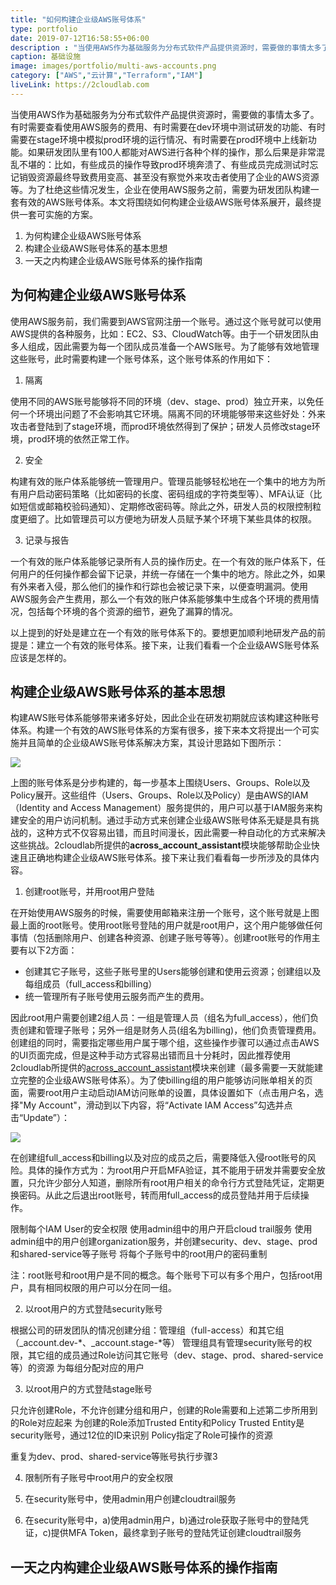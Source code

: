 ```yaml
---
title: "如何构建企业级AWS账号体系"
type: portfolio
date: 2019-07-12T16:58:55+06:00
description : "当使用AWS作为基础服务为分布式软件产品提供资源时，需要做的事情太多了。有时需要查看使用AWS服务的费用、有时需要在dev环境中测试研发的功能、有时需要在stage环境中模拟prod环境的运行情况、有时需要在prod环境中上线新功能。如果研发团队里有100人都能对AWS进行各种个样的操作，那么后果是非常混乱不堪的：比如，有些成员的操作导致prod环境奔溃了、有些成员完成测试时忘记销毁资源最终导致费用变高、甚至没有察觉外来攻击者使用了企业的AWS资源等。为了杜绝这些情况发生，企业在使用AWS服务之前，需要为研发团队构建一套有效的AWS账号体系。本文将围绕如何构建企业级AWS账号体系展开，最终提供一套可实施的方案。"
caption: 基础设施
image: images/portfolio/multi-aws-accounts.png
category: ["AWS","云计算","Terraform","IAM"]
liveLink: https://2cloudlab.com
---
```


当使用AWS作为基础服务为分布式软件产品提供资源时，需要做的事情太多了。有时需要查看使用AWS服务的费用、有时需要在dev环境中测试研发的功能、有时需要在stage环境中模拟prod环境的运行情况、有时需要在prod环境中上线新功能。如果研发团队里有100人都能对AWS进行各种个样的操作，那么后果是非常混乱不堪的：比如，有些成员的操作导致prod环境奔溃了、有些成员完成测试时忘记销毁资源最终导致费用变高、甚至没有察觉外来攻击者使用了企业的AWS资源等。为了杜绝这些情况发生，企业在使用AWS服务之前，需要为研发团队构建一套有效的AWS账号体系。本文将围绕如何构建企业级AWS账号体系展开，最终提供一套可实施的方案。

1. 为何构建企业级AWS账号体系
2. 构建企业级AWS账号体系的基本思想
3. 一天之内构建企业级AWS账号体系的操作指南

## 为何构建企业级AWS账号体系

使用AWS服务前，我们需要到AWS官网注册一个账号。通过这个账号就可以使用AWS提供的各种服务，比如：EC2、S3、CloudWatch等。由于一个研发团队由多人组成，因此需要为每一个团队成员准备一个AWS账号。为了能够有效地管理这些账号，此时需要构建一个账号体系，这个账号体系的作用如下：

1. 隔离

使用不同的AWS账号能够将不同的环境（dev、stage、prod）独立开来，以免任何一个环境出问题了不会影响其它环境。隔离不同的环境能够带来这些好处：外来攻击者登陆到了stage环境，而prod环境依然得到了保护；研发人员修改stage环境，prod环境的依然正常工作。

2. 安全

构建有效的账户体系能够统一管理用户。管理员能够轻松地在一个集中的地方为所有用户启动密码策略（比如密码的长度、密码组成的字符类型等）、MFA认证（比如短信或邮箱校验码通知）、定期修改密码等。除此之外，研发人员的权限控制粒度更细了。比如管理员可以方便地为研发人员赋予某个环境下某些具体的权限。

3. 记录与报告

一个有效的账户体系能够记录所有人员的操作历史。在一个有效的账户体系下，任何用户的任何操作都会留下记录，并统一存储在一个集中的地方。除此之外，如果有外来者入侵，那么他们的操作和行踪也会被记录下来，以便查明漏洞。使用AWS服务会产生费用，那么一个有效的账户体系能够集中生成各个环境的费用情况，包括每个环境的各个资源的细节，避免了漏算的情况。

以上提到的好处是建立在一个有效的账号体系下的。要想更加顺利地研发产品的前提是：建立一个有效的账号体系。接下来，让我们看看一个企业级AWS账号体系应该是怎样的。

## 构建企业级AWS账号体系的基本思想

构建AWS账号体系能够带来诸多好处，因此企业在研发初期就应该构建这种账号体系。构建一个有效的AWS账号体系的方案有很多，接下来本文将提出一个可实施并且简单的企业级AWS账号体系解决方案，其设计思路如下图所示：

![](https://2cloudlab.com/images/blog/aws-account-structure.png)

上图的账号体系是分步构建的，每一步基本上围绕Users、Groups、Role以及Policy展开。这些组件（Users、Groups、Role以及Policy）是由AWS的IAM（Identity and Access Management）服务提供的，用户可以基于IAM服务来构建安全的用户访问机制。通过手动方式来创建企业级AWS账号体系无疑是具有挑战的，这种方式不仅容易出错，而且时间漫长，因此需要一种自动化的方式来解决这些挑战。2cloudlab所提供的**across_account_assistant**模块能够帮助企业快速且正确地构建企业级AWS账号体系。接下来让我们看看每一步所涉及的具体内容。

1. 创建root账号，并用root用户登陆

在开始使用AWS服务的时候，需要使用邮箱来注册一个账号，这个账号就是上图最上面的root账号。使用root账号登陆的用户就是root用户，这个用户能够做任何事情（包括删除用户、创建各种资源、创建子账号等等）。创建root账号的作用主要有以下2方面：

* 创建其它子账号，这些子账号里的Users能够创建和使用云资源；创建组以及每组成员（full_access和billing）
* 统一管理所有子账号使用云服务而产生的费用。

因此root用户需要创建2组人员：一组是管理人员（组名为full_access），他们负责创建和管理子账号；另外一组是财务人员(组名为billing)，他们负责管理费用。创建组的同时，需要指定哪些用户属于哪个组，这些操作步骤可以通过点击AWS的UI页面完成，但是这种手动方式容易出错而且十分耗时，因此推荐使用2cloudlab所提供的[across_account_assistant]()模块来创建（最多需要一天就能建立完整的企业级AWS账号体系）。为了使billing组的用户能够访问账单相关的页面，需要root用户主动启动IAM访问账单的设置，具体设置如下（点击用户名，选择"My Account"，滑动到以下内容，将“Activate IAM Access”勾选并点击“Update”）：

![](https://2cloudlab.com/images/blog/iam-user-access-to-billing.png)

在创建组full_access和billing以及对应的成员之后，需要降低入侵root账号的风险。具体的操作方式为：为root用户开启MFA验证，其不能用于研发并需要安全放置，只允许少部分人知道，删除所有root用户相关的命令行方式登陆凭证，定期更换密码。从此之后退出root账号，转而用full_access的成员登陆并用于后续操作。

限制每个IAM User的安全权限
使用admin组中的用户开启cloud trail服务
使用admin组中的用户创建organization服务，并创建security、dev、stage、prod和shared-service等子账号
将每个子账号中的root用户的密码重制

注：root账号和root用户是不同的概念。每个账号下可以有多个用户，包括root用户，具有相同权限的用户可以分在同一组。

2. 以root用户的方式登陆security账号

根据公司的研发团队的情况创建分组：管理组（full-access）和其它组（_account.dev-*、_account.stage-*等）
管理组具有管理security账号的权限，其它组的成员通过Role访问其它账号（dev、stage、prod、shared-service等）的资源
为每组分配对应的用户

3. 以root用户的方式登陆stage账号

只允许创建Role，不允许创建分组和用户，创建的Role需要和上述第二步所用到的Role对应起来
为创建的Role添加Trusted Entity和Policy
Trusted Entity是security账号，通过12位的ID来识别
Policy指定了Role可操作的资源

重复为dev、prod、shared-service等账号执行步骤3

4. 限制所有子账号中root用户的安全权限

5. 在security账号中，使用admin用户创建cloudtrail服务

6. 在security账号中，a)使用admin用户，b)通过role获取子账号中的登陆凭证，c)提供MFA Token，最终拿到子账号的登陆凭证创建cloudtrail服务

## 一天之内构建企业级AWS账号体系的操作指南